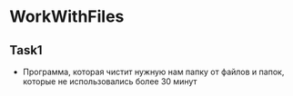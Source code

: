 # WorkWithFiles
## Task1
 - Программа, которая чистит нужную нам папку от файлов  и папок, которые не использовались более 30 минут
